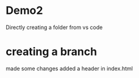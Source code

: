 # Demo2

Directly creating a folder from vs code


# creating a branch

made some changes added a header in index.html